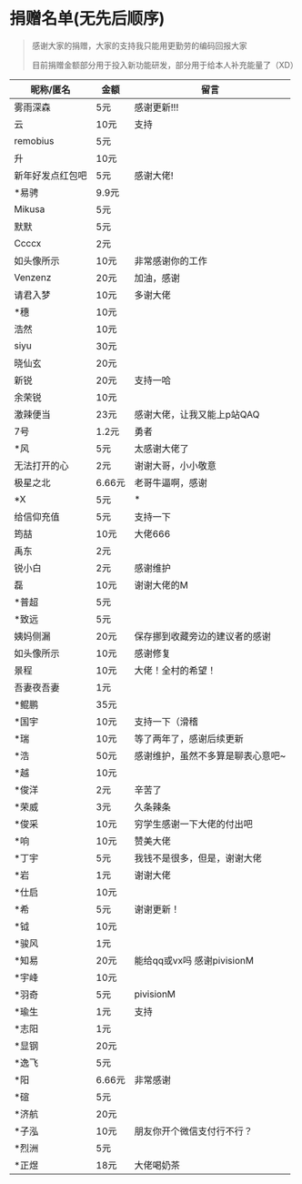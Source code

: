 # 捐赠名单(无先后顺序)

> 感谢大家的捐赠，大家的支持我只能用更勤劳的编码回报大家
>
> 目前捐赠金额部分用于投入新功能研发，部分用于给本人补充能量了（XD）

|昵称/匿名|金额|留言|
| ------------ | ------------ | ------------ |
|雾雨深森|5元|感谢更新!!!|
|云|10元|支持|
|remobius|5元| |
|升|10元| |
|新年好发点红包吧|5元|感谢大佬!|
|\*易骋|9.9元| |
|Mikusa|5元| |
|默默|5元| |
|Ccccx|2元| |
|如头像所示|10元|非常感谢你的工作|
|Venzenz|20元|加油，感谢|
|请君入梦|10元|多谢大佬|
|\*穗|10元| |
|浩然|10元| |
|siyu|30元| |
|晓仙玄|20元| |
|新锐|20元|支持一哈|
|余荣锐|10元| |
|激辣便当|23元|感谢大佬，让我又能上p站QAQ|
|7号|1.2元|勇者|
|\*风|5元|太感谢大佬了|
|无法打开的心|2元|谢谢大哥，小小敬意|
|极星之北|6.66元|老哥牛逼啊，感谢|
|\*X|5元|\*|
|给信仰充值|5元|支持一下|
|筠喆|10元|大佬666|
|禹东|2元| |
|锐小白|2元|感谢维护|
|磊|10元|谢谢大佬的M|
|\*普超|5元| |
|\*致远|5元| |
|姨妈侧漏|20元|保存挪到收藏旁边的建议者的感谢|
|如头像所示|10元|感谢修复|
|景程|10元|大佬！全村的希望！|
|吾妻夜吾妻|1元| |
|\*鲲鹏|35元| |
|\*国宇|10元|支持一下（滑稽|
|\*瑞|10元|等了两年了，感谢后续更新|
|\*浩|50元|感谢维护，虽然不多算是聊表心意吧~|
|\*越|10元| |
|\*俊洋|2元|辛苦了|
|\*荣威|3元|久条辣条|
|\*俊采|10元|穷学生感谢一下大佬的付出吧|
|\*响|10元|赞美大佬|
|\*丁宇|5元|我钱不是很多，但是，谢谢大佬|
|\*岩|1元|谢谢大佬|
|\*仕启|10元| |
|\*希|5元|谢谢更新！|
|\*钺|10元| |
|\*骏风|1元| |
|\*知易|20元|能给qq或vx吗 感谢pivisionM|
|\*宇峰|10元| |
|\*羽奇|5元|pivisionM|
|\*瑜生|1元|支持|
|\*志阳|1元| |
|\*显钢|20元| |
|\*逸飞|5元| |
|\*阳|6.66元|非常感谢|
|\*碹|5元| |
|\*济航|20元| |
|\*子泓|10元|朋友你开个微信支付行不行？|
|\*烈洲|5元| |
|\*正煜|18元|大佬喝奶茶|